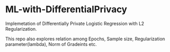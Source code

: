 # ML-with-DifferentialPrivacy
Implemetation of Differentially Private Logistic Regression with L2 Regularization.

This repo also explores relation among Epochs, Sample size, Regularization parameter(lambda), Norm of Gradeints etc.
